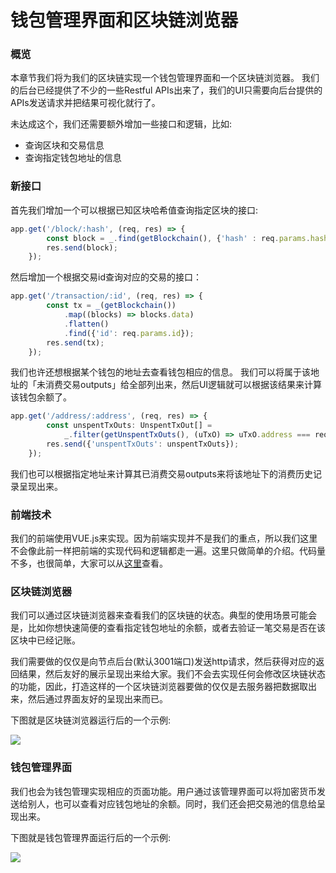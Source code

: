 # 钱包管理界面和区块链浏览器

### 概览

本章节我们将为我们的区块链实现一个钱包管理界面和一个区块链浏览器。 我们的后台已经提供了不少的一些Restful APIs出来了，我们的UI只需要向后台提供的APIs发送请求并把结果可视化就行了。

未达成这个，我们还需要额外增加一些接口和逻辑，比如:

- 查询区块和交易信息
- 查询指定钱包地址的信息

### 新接口

首先我们增加一个可以根据已知区块哈希值查询指定区块的接口:

``` typescript
app.get('/block/:hash', (req, res) => {
        const block = _.find(getBlockchain(), {'hash' : req.params.hash});
        res.send(block);
    }); 
```

然后增加一个根据交易id查询对应的交易的接口：

``` typescript
app.get('/transaction/:id', (req, res) => {
        const tx = _(getBlockchain())
            .map((blocks) => blocks.data)
            .flatten()
            .find({'id': req.params.id});
        res.send(tx);
    });
```

我们也许还想根据某个钱包的地址去查看钱包相应的信息。 我们可以将属于该地址的「未消费交易outputs」给全部列出来，然后UI逻辑就可以根据该结果来计算该钱包余额了。

``` typescript
app.get('/address/:address', (req, res) => {
        const unspentTxOuts: UnspentTxOut[] =
            _.filter(getUnspentTxOuts(), (uTxO) => uTxO.address === req.params.address)
        res.send({'unspentTxOuts': unspentTxOuts});
    });
````

我们也可以根据指定地址来计算其已消费交易outputs来将该地址下的消费历史记录呈现出来。


### 前端技术

我们的前端使用VUE.js来实现。因为前端实现并不是我们的重点，所以我们这里不会像此前一样把前端的实现代码和逻辑都走一遍。这里只做简单的介绍。代码量不多，也很简单，大家可以从[这里](https://github.com/lhartikk/naivecoin-ui)查看。

### 区块链浏览器

我们可以通过区块链浏览器来查看我们的区块链的状态。典型的使用场景可能会是，比如你想快速简便的查看指定钱包地址的余额，或者去验证一笔交易是否在该区块中已经记账。

我们需要做的仅仅是向节点后台(默认3001端口)发送http请求，然后获得对应的返回结果，然后友好的展示呈现出来给大家。我们不会去实现任何会修改区块链状态的功能，因此，打造这样的一个区块链浏览器要做的仅仅是去服务器把数据取出来，然后通过界面友好的呈现出来而已。

下图就是区块链浏览器运行后的一个示例:


![](https://lhartikk.github.io/assets/explorer_ui.png)


### 钱包管理界面

我们也会为钱包管理实现相应的页面功能。用户通过该管理界面可以将加密货币发送给别人，也可以查看对应钱包地址的余额。同时，我们还会把交易池的信息给呈现出来。

下图就是钱包管理界面运行后的一个示例:

![](https://lhartikk.github.io/assets/wallet_ui.png)



















